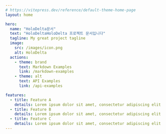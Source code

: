 ```yaml
---
# https://vitepress.dev/reference/default-theme-home-page
layout: home

hero:
  name: "HoloDelta문서"
  text: "HoloDeltaHoloDelta 프로젝트 문서입니다"
  tagline: My great project tagline
  image:
    src: /images/icon.png
    alt: HoloDelta
  actions:
    - theme: brand
      text: Markdown Examples
      link: /markdown-examples
    - theme: alt
      text: API Examples
      link: /api-examples

features:
  - title: Feature A
    details: Lorem ipsum dolor sit amet, consectetur adipiscing elit
  - title: Feature B
    details: Lorem ipsum dolor sit amet, consectetur adipiscing elit
  - title: Feature C
    details: Lorem ipsum dolor sit amet, consectetur adipiscing elit
---
```

